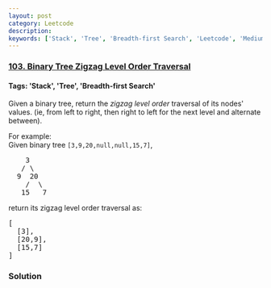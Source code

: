 ```yaml
---
layout: post
category: Leetcode
description: 
keywords: ['Stack', 'Tree', 'Breadth-first Search', 'Leetcode', 'Medium']
---
```

### [103. Binary Tree Zigzag Level Order Traversal](https://leetcode.com/problems/binary-tree-zigzag-level-order-traversal)

#### Tags: 'Stack', 'Tree', 'Breadth-first Search'

<div class="content__u3I1 question-content__JfgR"><div><p>Given a binary tree, return the <i>zigzag level order</i> traversal of its nodes' values. (ie, from left to right, then right to left for the next level and alternate between).</p>
<p>
For example:<br/>
Given binary tree <code>[3,9,20,null,null,15,7]</code>,<br/>
</p><pre>    3
   / \
  9  20
    /  \
   15   7
</pre>
<p></p>
<p>
return its zigzag level order traversal as:<br/>
</p><pre>[
  [3],
  [20,9],
  [15,7]
]
</pre>
<p></p></div></div>

### Solution

